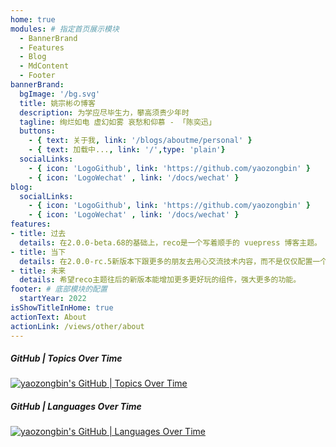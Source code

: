 ```yaml
---
home: true
modules: # 指定首页展示模块
  - BannerBrand
  - Features
  - Blog
  - MdContent
  - Footer
bannerBrand:
  bgImage: '/bg.svg'
  title: 姚宗彬の博客
  description: 为学应尽毕生力，攀高须贵少年时
  tagline: 绚烂如电 虚幻如雾 哀愁和仰慕 - 「陈奕迅」
  buttons:
    - { text: 关于我, link: '/blogs/aboutme/personal' }
    - { text: 加载中..., link: '/',type: 'plain'}
  socialLinks:
    - { icon: 'LogoGithub', link: 'https://github.com/yaozongbin' }
    - { icon: 'LogoWechat' , link: '/docs/wechat' }
blog:
  socialLinks:
    - { icon: 'LogoGithub', link: 'https://github.com/yaozongbin' }
    - { icon: 'LogoWechat' , link: '/docs/wechat' }
features:
- title: 过去
  details: 在2.0.0-beta.68的基础上，reco是一个写着顺手的 vuepress 博客主题。
- title: 当下
  details: 在2.0.0-rc.5新版本下跟更多的朋友去用心交流技术内容，而不是仅仅配置一个博客去孤芳自赏。
- title: 未来
  details: 希望reco主题往后的新版本能增加更多更好玩的组件，强大更多的功能。
footer: # 底部模块的配置
  startYear: 2022
isShowTitleInHome: true
actionText: About
actionLink: /views/other/about
---
```

##### GitHub | Topics Over Time

[![yaozongbin's GitHub | Topics Over Time](https://stats.quine.sh/yaozongbin/topics-over-time?theme=dark)](https://quine.sh?utm_source=widgets&utm_campaign=yaozongbin)

##### GitHub | Languages Over Time

[![yaozongbin's GitHub | Languages Over Time](https://stats.quine.sh/yaozongbin/languages-over-time?theme=dark)](https://quine.sh?utm_source=widgets&utm_campaign=yaozongbin)
